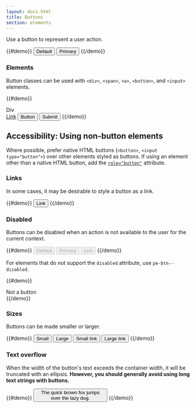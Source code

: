 ```yaml
---
layout: docs.html
title: Buttons
section: elements
---
```


Use a button to represent a user action.

{{#demo}}
<button class="pe-btn">Default</button>
<button class="pe-btn pe-btn--primary">Primary</button>
{{/demo}}

### Elements

Button classes can be used with `<div>`, `<span>`, `<a>`, `<button>`, and `<input>` elements.

{{#demo}}
<div class="pe-btn" tabindex="0" role="button">Div</div>
<a href="#" class="pe-btn" role="button">Link</a>
<button class="pe-btn">Button</button>
<input type="submit" value="Submit" class="pe-btn">
{{/demo}}

<aside>
  <h1 class="pe-title">Accessibility: Using non-button elements</h1>
  <p>Where possible, prefer native HTML buttons (<code>&lt;button&gt;</code>, <code>&lt;input type="button"&gt;</code>) over other elements styled as buttons. If using an element other than a native HTML button, add the <a href="http://www.w3.org/TR/wai-aria/roles#button"><code>role="button"</code></a> attribute.</p>
</aside>

### Links

In some cases, it may be desirable to style a button as a link.

{{#demo}}
<button class="pe-btn pe-btn--link">Link</button>
{{/demo}}

### Disabled

Buttons can be disabled when an action is not available to the user for the current context.

{{#demo}}
<button class="pe-btn" disabled>Default</button>
<button class="pe-btn pe-btn--primary" disabled>Primary</button>
<button class="pe-btn pe-btn--link" disabled>Link</button>
{{/demo}}

For elements that do not support the `disabled` attribute, use `pe-btn--disabled`.

{{#demo}}
<div class="pe-btn pe-btn--disabled">Not a button</div>
{{/demo}}

### Sizes

Buttons can be made smaller or larger.

{{#demo}}
<button class="pe-btn pe-btn--small">Small</button>
<button class="pe-btn pe-btn--large">Large</button>
<button class="pe-btn pe-btn--link pe-btn--small">Small link</button>
<button class="pe-btn pe-btn--link pe-btn--large">Large link</button>
{{/demo}}

### Text overflow

When the width of the button's text exceeds the container width, it will be truncated with an ellipsis. <strong>However, you should generally avoid using long text strings with buttons.</strong>

{{#demo}}
<button class="pe-btn" style="max-width: 200px">The quick brown fox jumps over the lazy dog.</button>
{{/demo}}
